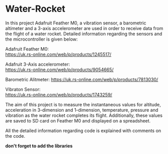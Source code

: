 # Water-Rocket
In this project Adafruit Feather M0, a vibration sensor, a barometric altimeter and a 3-axis accelerometer are used in order to receive data from the flight of a water rocket. Detailed information regarding the sensors and the microcontroller is given below:

Adafruit Feather M0:               
https://uk.rs-online.com/web/p/products/1245517/

Adafruit 3-Axis accelerometer:  
https://uk.rs-online.com/web/p/products/9054665/

Barometric Alitmeter:
https://uk.rs-online.com/web/p/products/7813030/

Vibraton Sensor:  
https://uk.rs-online.com/web/p/products/1743259/

The aim of this project is to measure the instantaneous values for altitude, acceleration in 3-dimension and 1-dimension, temperature, pressure and vibration as the water rocket completes its flight. Additionally, these values are saved to SD card on Feather M0 and displayed on a spreadsheet.

All the detailed information regarding code is explained with comments on the code.


**don't forget to add the libraries**

